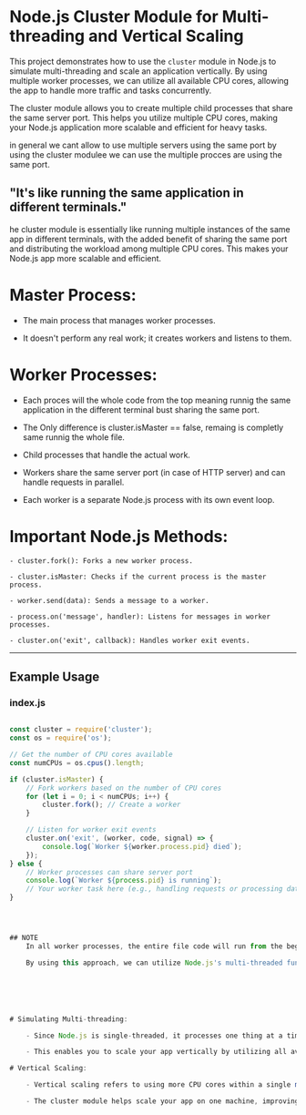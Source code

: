 # Node.js Cluster Module for Multi-threading and Vertical Scaling

This project demonstrates how to use the `cluster` module in Node.js to simulate multi-threading and scale an application vertically. By using multiple worker processes, we can utilize all available CPU cores, allowing the app to handle more traffic and tasks concurrently.


The cluster module allows you to create multiple child processes that share the same server port. This helps you utilize multiple CPU cores, making your Node.js application more scalable and efficient for heavy tasks.

in general we cant allow to use multiple servers using the same port by using the cluster modulee we can use the multiple procces are using the same port.

## "It's like running the same application in different terminals."
he cluster module is essentially like running multiple instances of the same app in different terminals, with the added benefit of sharing the same port and distributing the workload among multiple CPU cores. This makes your Node.js app more scalable and efficient.

# Master Process:
  - The main process that manages worker processes.

  - It doesn't perform any real work; it creates workers and listens to them.

# Worker Processes:
  - Each proces will the whole code from the top meaning runnig the same application in the different terminal bust sharing the same port.
  - The Only difference is cluster.isMaster == false, remaing is completly same runnig the whole file.
  - Child processes that handle the actual work.

  - Workers share the same server port (in case of HTTP server) and can handle requests in parallel.
  - Each worker is a separate Node.js process with its own event loop.




# Important Node.js Methods:
    - cluster.fork(): Forks a new worker process.

    - cluster.isMaster: Checks if the current process is the master process.

    - worker.send(data): Sends a message to a worker.

    - process.on('message', handler): Listens for messages in worker processes.

    - cluster.on('exit', callback): Handles worker exit events.


----------------------------------------------------------------------------
## Example Usage

### index.js

```javascript

const cluster = require('cluster');
const os = require('os');

// Get the number of CPU cores available
const numCPUs = os.cpus().length;

if (cluster.isMaster) {
    // Fork workers based on the number of CPU cores
    for (let i = 0; i < numCPUs; i++) {
        cluster.fork(); // Create a worker
    }

    // Listen for worker exit events
    cluster.on('exit', (worker, code, signal) => {
        console.log(`Worker ${worker.process.pid} died`);
    });
} else {
    // Worker processes can share server port
    console.log(`Worker ${process.pid} is running`);
    // Your worker task here (e.g., handling requests or processing data)
}




## NOTE
    In all worker processes, the entire file code will run from the beginning. That’s why we handle the if-else condition; the only difference between the workers and the master process is the isMaster property. All business logic is handled by the worker processes. If it's not the master, then we run the business logic.

    By using this approach, we can utilize Node.js's multi-threaded functionalities and scale the Node.js app vertically.






# Simulating Multi-threading:

    - Since Node.js is single-threaded, it processes one thing at a time. However, using the cluster module, you can simulate multi-threading by forking multiple processes (workers), allowing your app to handle multiple tasks at the same time.

    - This enables you to scale your app vertically by utilizing all available CPU cores, improving performance for CPU-bound tasks.

# Vertical Scaling:

    - Vertical scaling refers to using more CPU cores within a single machine (as  opposed to horizontal scaling where you scale by adding more machines).

    - The cluster module helps scale your app on one machine, improving its ability to handle more traffic, requests, or tasks by utilizing all CPU cores effectively.